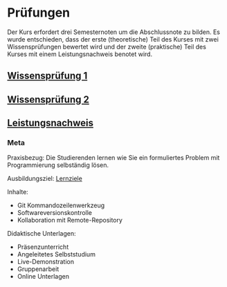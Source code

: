 # Prüfungen

Der Kurs erfordert drei Semesternoten um die Abschlussnote zu bilden. Es wurde entschieden, dass der erste (theoretische) Teil des Kurses mit zwei Wissensprüfungen bewertet wird und der zweite (praktische) Teil des Kurses mit einem Leistungsnachweis benotet wird.

## [Wissensprüfung 1](exam1.md)

## [Wissensprüfung 2](exam2.md)

## [Leistungsnachweis](exam3.md)

### Meta

Praxisbezug: Die Studierenden lernen wie Sie ein formuliertes Problem mit Programmierung selbständig lösen.

Ausbildungsziel: [Lernziele](slides12.md#Lernziele)

Inhalte:
* Git Kommandozeilenwerkzeug
* Softwareversionskontrolle
* Kollaboration mit Remote-Repository

Didaktische Unterlagen:
* Präsenzunterricht
* Angeleitetes Selbststudium
* Live-Demonstration
* Gruppenarbeit
* Online Unterlagen